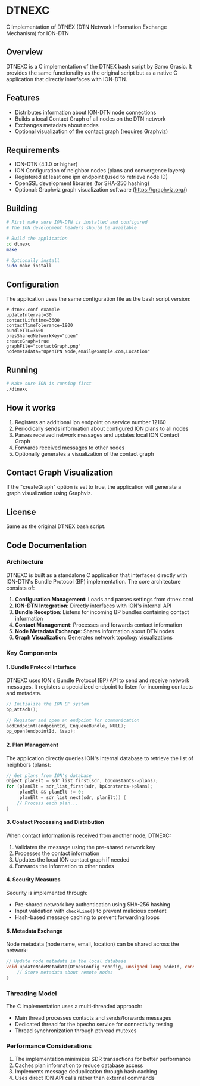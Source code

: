 # DTNEXC

C Implementation of DTNEX (DTN Network Information Exchange Mechanism) for ION-DTN

## Overview

DTNEXC is a C implementation of the DTNEX bash script by Samo Grasic. It provides the same functionality as the original script but as a native C application that directly interfaces with ION-DTN.

## Features

- Distributes information about ION-DTN node connections
- Builds a local Contact Graph of all nodes on the DTN network
- Exchanges metadata about nodes
- Optional visualization of the contact graph (requires Graphviz)

## Requirements

- ION-DTN (4.1.0 or higher)
- ION Configuration of neighbor nodes (plans and convergence layers)
- Registered at least one ipn endpoint (used to retrieve node ID)
- OpenSSL development libraries (for SHA-256 hashing)
- Optional: Graphviz graph visualization software (https://graphviz.org/)

## Building

```bash
# First make sure ION-DTN is installed and configured
# The ION development headers should be available

# Build the application
cd dtnexc
make

# Optionally install
sudo make install
```

## Configuration

The application uses the same configuration file as the bash script version:

```
# dtnex.conf example
updateInterval=30
contactLifetime=3600
contactTimeTolerance=1800
bundleTTL=3600
presSharedNetworkKey="open"
createGraph=true
graphFile="contactGraph.png"
nodemetadata="OpenIPN Node,email@example.com,Location"
```

## Running

```bash
# Make sure ION is running first
./dtnexc
```

## How it works

1. Registers an additional ipn endpoint on service number 12160
2. Periodically sends information about configured ION plans to all nodes
3. Parses received network messages and updates local ION Contact Graph
4. Forwards received messages to other nodes
5. Optionally generates a visualization of the contact graph

## Contact Graph Visualization

If the "createGraph" option is set to true, the application will generate a graph visualization using Graphviz.

## License

Same as the original DTNEX bash script.

## Code Documentation

### Architecture

DTNEXC is built as a standalone C application that interfaces directly with ION-DTN's Bundle Protocol (BP) implementation. The core architecture consists of:

1. **Configuration Management**: Loads and parses settings from dtnex.conf
2. **ION-DTN Integration**: Directly interfaces with ION's internal API
3. **Bundle Reception**: Listens for incoming BP bundles containing contact information
4. **Contact Management**: Processes and forwards contact information
5. **Node Metadata Exchange**: Shares information about DTN nodes
6. **Graph Visualization**: Generates network topology visualizations

### Key Components

#### 1. Bundle Protocol Interface

DTNEXC uses ION's Bundle Protocol (BP) API to send and receive network messages. It registers a specialized endpoint to listen for incoming contacts and metadata.

```c
// Initialize the ION BP system
bp_attach();

// Register and open an endpoint for communication
addEndpoint(endpointId, EnqueueBundle, NULL);
bp_open(endpointId, &sap);
```

#### 2. Plan Management

The application directly queries ION's internal database to retrieve the list of neighbors (plans):

```c
// Get plans from ION's database
Object planElt = sdr_list_first(sdr, bpConstants->plans);
for (planElt = sdr_list_first(sdr, bpConstants->plans); 
     planElt && planElt != 0; 
     planElt = sdr_list_next(sdr, planElt)) {
    // Process each plan...
}
```

#### 3. Contact Processing and Distribution

When contact information is received from another node, DTNEXC:
1. Validates the message using the pre-shared network key
2. Processes the contact information 
3. Updates the local ION contact graph if needed
4. Forwards the information to other nodes

#### 4. Security Measures

Security is implemented through:
- Pre-shared network key authentication using SHA-256 hashing
- Input validation with `checkLine()` to prevent malicious content
- Hash-based message caching to prevent forwarding loops

#### 5. Metadata Exchange

Node metadata (node name, email, location) can be shared across the network:

```c
// Update node metadata in the local database
void updateNodeMetadata(DtnexConfig *config, unsigned long nodeId, const char *metadata) {
    // Store metadata about remote nodes
}
```

### Threading Model

The C implementation uses a multi-threaded approach:
- Main thread processes contacts and sends/forwards messages
- Dedicated thread for the bpecho service for connectivity testing
- Thread synchronization through pthread mutexes

### Performance Considerations

1. The implementation minimizes SDR transactions for better performance
2. Caches plan information to reduce database access
3. Implements message deduplication through hash caching
4. Uses direct ION API calls rather than external commands